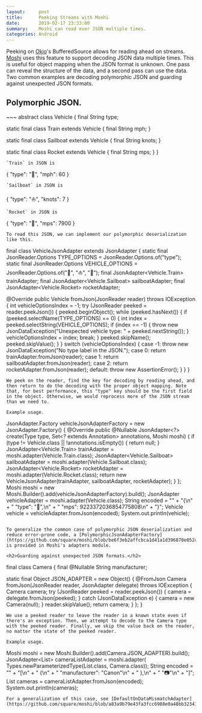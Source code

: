 ```yaml
---
layout:     post
title:      Peeking Streams with Moshi
date:       2019-02-17 23:33:00
summary:    Moshi can read over JSON multiple times.
categories: Android
---
```

Peeking on [Okio](https://github.com/square/okio/)'s BufferedSource allows for reading ahead on streams. [Moshi](https://github.com/square/moshi/) uses this feature to support decoding JSON data multiple times. This is useful for object mapping when the JSON format is unknown. One pass can reveal the structure of the data, and a second pass can use the data. Two common examples are decoding polymorphic JSON and guarding against unexpected JSON formats.

<h2>Polymorphic JSON.</h2>
~~~
abstract class Vehicle {
  final String type;

  static final class Train extends Vehicle {
    final String mph;
  }

  static final class Sailboat extends Vehicle {
    final String knots;
  }

  static final class Rocket extends Vehicle {
    final String mps;
  }
}
~~~
`Train` in JSON is
~~~
{
  "type": "🚂",
  "mph": 60
}
~~~
`Sailboat` in JSON is
~~~
{
  "type": "⛵️",
  "knots": 7
}
~~~
`Rocket` in JSON is
~~~
{
  "type": "🚀",
  "mps": 7900
}
~~~
To read this JSON, we can implement our polymorphic deserialization like this.
~~~
final class VehicleJsonAdapter extends JsonAdapter<Vehicle> {
  static final JsonReader.Options TYPE_OPTIONS = JsonReader.Options.of("type");
  static final JsonReader.Options VEHICLE_OPTIONS = JsonReader.Options.of("🚂", "⛵️", "🚀");
  final JsonAdapter<Vehicle.Train> trainAdapter;
  final JsonAdapter<Vehicle.Sailboat> sailboatAdapter;
  final JsonAdapter<Vehicle.Rocket> rocketAdapter;

  @Override public Vehicle fromJson(JsonReader reader) throws IOException {
    int vehicleOptionsIndex = -1;
    try (JsonReader peeked = reader.peekJson()) {
      peeked.beginObject();
      while (peeked.hasNext()) {
        if (peeked.selectName(TYPE_OPTIONS) == 0) {
          int index = peeked.selectString(VEHICLE_OPTIONS);
          if (index == -1) {
            throw new JsonDataException("Unexpected vehicle type: " + peeked.nextString());
          }
          vehicleOptionsIndex = index;
          break;
        }
        peeked.skipName();
        peeked.skipValue();
      }
    }
    switch (vehicleOptionsIndex) {
      case -1:
        throw new JsonDataException("No type label in the JSON.");
      case 0:
        return trainAdapter.fromJson(reader);
      case 1:
        return sailboatAdapter.fromJson(reader);
      case 2:
        return rocketAdapter.fromJson(reader);
      default:
        throw new AssertionError();
    }
  }
}
~~~
We peek on the reader, find the key for decoding by reading ahead, and then return to do the decoding with the proper object mapping. Note that, for best performance, this "type" key should be the first field in the object. Otherwise, we would reprocess more of the JSON stream than we need to.

Example usage.
~~~
JsonAdapter.Factory vehicleJsonAdapterFactory = new JsonAdapter.Factory() {
  @Override public @Nullable JsonAdapter<?> create(Type type,
      Set<? extends Annotation> annotations, Moshi moshi) {
    if (type != Vehicle.class || !annotations.isEmpty()) {
      return null;
    }
    JsonAdapter<Vehicle.Train> trainAdapter = moshi.adapter(Vehicle.Train.class);
    JsonAdapter<Vehicle.Sailboat> sailboatAdapter = moshi.adapter(Vehicle.Sailboat.class);
    JsonAdapter<Vehicle.Rocket> rocketAdapter = moshi.adapter(Vehicle.Rocket.class);
    return new VehicleJsonAdapter(trainAdapter, sailboatAdapter, rocketAdapter);
  }
};
Moshi moshi = new Moshi.Builder().add(vehicleJsonAdapterFactory).build();
JsonAdapter<Vehicle> vehicleAdapter = moshi.adapter(Vehicle.class);
String encoded = ""
    + "{\n"
    + "  \"type\": \"🚀\",\n"
    + "  \"mps\": 9223372036854775808\n"
    + "}";
Vehicle vehicle = vehicleAdapter.fromJson(encoded);
System.out.println(vehicle);
~~~

To generalize the common case of polymorphic JSON deserialization and reduce error-prone code, a [PolymorphicJsonAdapterFactory](https://github.com/square/moshi/blob/be6f3eb2affcbca1d41a1d396870e052cbbb3bd5/adapters/src/main/java/com/squareup/moshi/adapters/PolymorphicJsonAdapterFactory.java) is provided in Moshi's adapters module.

<h2>Guarding against unexpected JSON formats.</h2>
~~~
final class Camera {
  final @Nullable String manufacturer;

  static final Object JSON_ADAPTER = new Object() {
    @FromJson Camera fromJson(JsonReader reader, JsonAdapter<Camera> delegate) throws IOException {
      Camera camera;
      try (JsonReader peeked = reader.peekJson()) {
        camera = delegate.fromJson(peeked);
      } catch (JsonDataException e) {
        camera = new Camera(null);
      }
      reader.skipValue();
      return camera;
    }
  };
}
~~~
We use a peeked reader to leave the reader in a known state even if there's an exception. Then, we attempt to decode to the Camera type with the peeked reader. Finally, we skip the value back on the reader, no matter the state of the peeked reader.

Example usage.
~~~
Moshi moshi = new Moshi.Builder().add(Camera.JSON_ADAPTER).build();
JsonAdapter<List<Camera>> cameraListAdapter = moshi.adapter(
    Types.newParameterizedType(List.class, Camera.class));
String encoded = ""
    + "[\n"
    + "  {\n"
    + "    \"manufacturer\": \"Canon\"\n"
    + "  },\n"
    + "  \"📷\"\n"
    + "]";
List<Camera> cameras = cameraListAdapter.fromJson(encoded);
System.out.println(cameras);
~~~
For a generalization of this case, see [DefaultOnDataMismatchAdapter](https://github.com/square/moshi/blob/a83a9b79e43fa3fcc6988e0a48bb32341ec1b68c/examples/src/main/java/com/squareup/moshi/recipes/DefaultOnDataMismatchAdapter.java).
